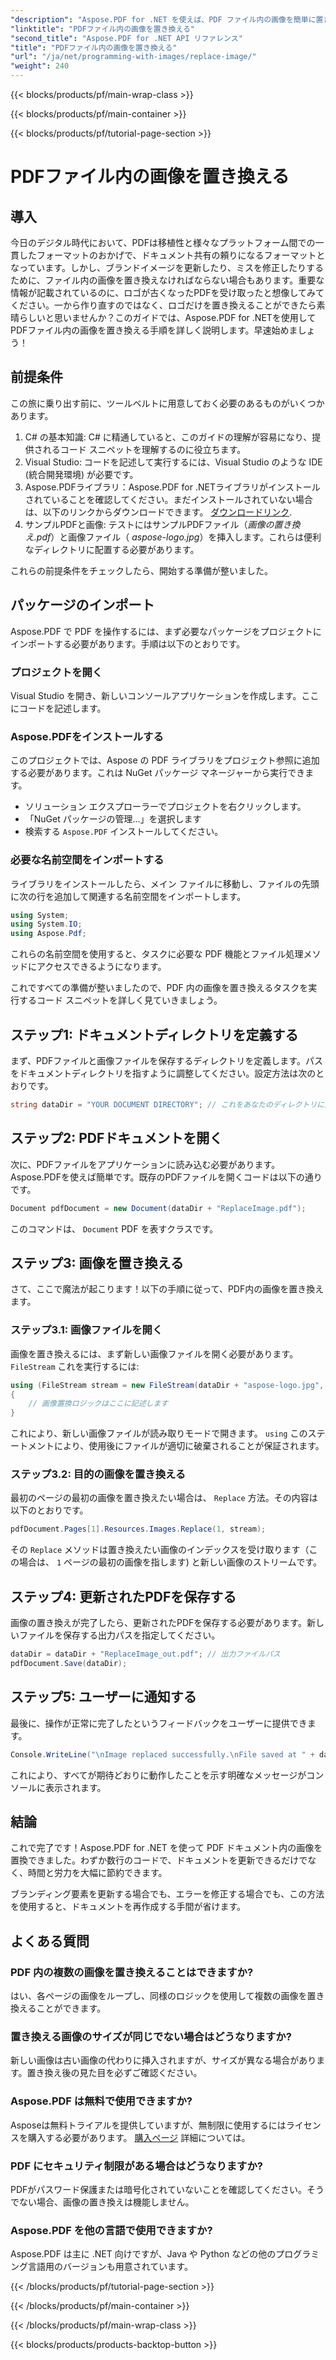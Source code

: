 ```yaml
---
"description": "Aspose.PDF for .NET を使えば、PDF ファイル内の画像を簡単に置き換えることができます。このガイドの手順に従って、PDF 管理スキルを向上させましょう。"
"linktitle": "PDFファイル内の画像を置き換える"
"second_title": "Aspose.PDF for .NET API リファレンス"
"title": "PDFファイル内の画像を置き換える"
"url": "/ja/net/programming-with-images/replace-image/"
"weight": 240
---
```


{{< blocks/products/pf/main-wrap-class >}}

{{< blocks/products/pf/main-container >}}

{{< blocks/products/pf/tutorial-page-section >}}

# PDFファイル内の画像を置き換える

## 導入

今日のデジタル時代において、PDFは移植性と様々なプラットフォーム間での一貫したフォーマットのおかげで、ドキュメント共有の頼りになるフォーマットとなっています。しかし、ブランドイメージを更新したり、ミスを修正したりするために、ファイル内の画像を置き換えなければならない場合もあります。重要な情報が記載されているのに、ロゴが古くなったPDFを受け取ったと想像してみてください。一から作り直すのではなく、ロゴだけを置き換えることができたら素晴らしいと思いませんか？このガイドでは、Aspose.PDF for .NETを使用してPDFファイル内の画像を置き換える手順を詳しく説明します。早速始めましょう！

## 前提条件

この旅に乗り出す前に、ツールベルトに用意しておく必要のあるものがいくつかあります。

1. C# の基本知識: C# に精通していると、このガイドの理解が容易になり、提供されるコード スニペットを理解するのに役立ちます。
2. Visual Studio: コードを記述して実行するには、Visual Studio のような IDE (統合開発環境) が必要です。
3. Aspose.PDFライブラリ：Aspose.PDF for .NETライブラリがインストールされていることを確認してください。まだインストールされていない場合は、以下のリンクからダウンロードできます。 [ダウンロードリンク](https://releases。aspose.com/pdf/net/).
4. サンプルPDFと画像: テストにはサンプルPDFファイル（*画像の置き換え.pdf*）と画像ファイル（ *aspose-logo.jpg*）を挿入します。これらは便利なディレクトリに配置する必要があります。

これらの前提条件をチェックしたら、開始する準備が整いました。 

## パッケージのインポート

Aspose.PDF で PDF を操作するには、まず必要なパッケージをプロジェクトにインポートする必要があります。手順は以下のとおりです。

### プロジェクトを開く

Visual Studio を開き、新しいコンソールアプリケーションを作成します。ここにコードを記述します。

### Aspose.PDFをインストールする

このプロジェクトでは、Aspose の PDF ライブラリをプロジェクト参照に追加する必要があります。これは NuGet パッケージ マネージャーから実行できます。 

- ソリューション エクスプローラーでプロジェクトを右クリックします。
- 「NuGet パッケージの管理...」を選択します
- 検索する `Aspose.PDF` インストールしてください。

### 必要な名前空間をインポートする 

ライブラリをインストールしたら、メイン ファイルに移動し、ファイルの先頭に次の行を追加して関連する名前空間をインポートします。

```csharp
using System;
using System.IO;
using Aspose.Pdf;
```

これらの名前空間を使用すると、タスクに必要な PDF 機能とファイル処理メソッドにアクセスできるようになります。

これですべての準備が整いましたので、PDF 内の画像を置き換えるタスクを実行するコード スニペットを詳しく見ていきましょう。 

## ステップ1: ドキュメントディレクトリを定義する

まず、PDFファイルと画像ファイルを保存するディレクトリを定義します。パスをドキュメントディレクトリを指すように調整してください。設定方法は次のとおりです。

```csharp
string dataDir = "YOUR DOCUMENT DIRECTORY"; // これをあなたのディレクトリに変更してください
```

## ステップ2: PDFドキュメントを開く

次に、PDFファイルをアプリケーションに読み込む必要があります。Aspose.PDFを使えば簡単です。既存のPDFファイルを開くコードは以下の通りです。

```csharp
Document pdfDocument = new Document(dataDir + "ReplaceImage.pdf");
```

このコマンドは、 `Document` PDF を表すクラスです。

## ステップ3: 画像を置き換える

さて、ここで魔法が起こります！以下の手順に従って、PDF内の画像を置き換えます。

### ステップ3.1: 画像ファイルを開く

画像を置き換えるには、まず新しい画像ファイルを開く必要があります。 `FileStream` これを実行するには:

```csharp
using (FileStream stream = new FileStream(dataDir + "aspose-logo.jpg", FileMode.Open))
{
    // 画像置換ロジックはここに記述します
}
```

これにより、新しい画像ファイルが読み取りモードで開きます。 `using` このステートメントにより、使用後にファイルが適切に破棄されることが保証されます。

### ステップ3.2: 目的の画像を置き換える

最初のページの最初の画像を置き換えたい場合は、 `Replace` 方法。その内容は以下のとおりです。

```csharp
pdfDocument.Pages[1].Resources.Images.Replace(1, stream);
```

その `Replace` メソッドは置き換えたい画像のインデックスを受け取ります（この場合は、 `1` ページの最初の画像を指します) と新しい画像のストリームです。

## ステップ4: 更新されたPDFを保存する

画像の置き換えが完了したら、更新されたPDFを保存する必要があります。新しいファイルを保存する出力パスを指定してください。

```csharp
dataDir = dataDir + "ReplaceImage_out.pdf"; // 出力ファイルパス
pdfDocument.Save(dataDir);
```

## ステップ5: ユーザーに通知する

最後に、操作が正常に完了したというフィードバックをユーザーに提供できます。

```csharp
Console.WriteLine("\nImage replaced successfully.\nFile saved at " + dataDir);
```

これにより、すべてが期待どおりに動作したことを示す明確なメッセージがコンソールに表示されます。

## 結論

これで完了です！Aspose.PDF for .NET を使って PDF ドキュメント内の画像を置換できました。わずか数行のコードで、ドキュメントを更新できるだけでなく、時間と労力を大幅に節約できます。 

ブランディング要素を更新する場合でも、エラーを修正する場合でも、この方法を使用すると、ドキュメントを再作成する手間が省けます。

## よくある質問

### PDF 内の複数の画像を置き換えることはできますか?
はい、各ページの画像をループし、同様のロジックを使用して複数の画像を置き換えることができます。

### 置き換える画像のサイズが同じでない場合はどうなりますか?
新しい画像は古い画像の代わりに挿入されますが、サイズが異なる場合があります。置き換え後の見た目を必ずご確認ください。

### Aspose.PDF は無料で使用できますか?
Asposeは無料トライアルを提供していますが、無制限に使用するにはライセンスを購入する必要があります。 [購入ページ](https://purchase.aspose.com/buy) 詳細については。

### PDF にセキュリティ制限がある場合はどうなりますか?
PDFがパスワード保護または暗号化されていないことを確認してください。そうでない場合、画像の置き換えは機能しません。

### Aspose.PDF を他の言語で使用できますか?
Aspose.PDF は主に .NET 向けですが、Java や Python などの他のプログラミング言語用のバージョンも用意されています。

{{< /blocks/products/pf/tutorial-page-section >}}

{{< /blocks/products/pf/main-container >}}

{{< /blocks/products/pf/main-wrap-class >}}

{{< blocks/products/products-backtop-button >}}